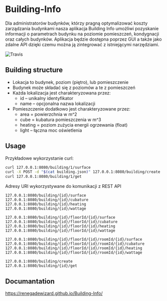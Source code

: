 # Building-Info
Dla administratorów budynków, którzy pragną optymalizować koszty zarządzania budynkami  nasza aplikacja Building Info umożliwi pozyskanie informacji o parametrach budynku na poziomie pomieszczeń, kondygnacji oraz całych budynków. Aplikacja będzie dostępna poprzez GUI a także jako zdalne API dzięki czemu można ją zintegrować z istniejącymi narzędziami. 

![Travis](https://travis-ci.org/RenegadeWizard/Building-Info.svg?branch=master)

## Building structure
* Lokacja to budynek, poziom (piętro), lub pomieszczenie
* Budynek może składać się z poziomów a te z pomieszczeń
* Każda lokalizacja jest charakteryzowana przez:
    * id – unikalny identyfikator
   * name – opcjonalna nazwa lokalizacji
* Pomieszczenie dodatkowo jest charakteryzowane przez:
   * area = powierzchnia w m^2
   * cube = kubatura pomieszczenia w m^3
   * heating = poziom zużycia energii ogrzewania (float)
   * light – łączna moc oświetlenia

## Usage

Przykładowe wykorzystanie curl:
```bash
curl 127.0.0.1:8080/building/1/surface
curl -X POST -d "$(cat building.json)" 127.0.0.1:8080/building/create
curl 127.0.0.1:8080/building/1/get
```

Adresy URI wykorzystywane do komunikacji z REST API
```$xslt
127.0.0.1:8080/building/{id}/surface
127.0.0.1:8080/building/{id}/cubature
127.0.0.1:8080/building/{id}/heating
127.0.0.1:8080/building/{id}/wattage

127.0.0.1:8080/building/{id}/floorId/{id}/surface
127.0.0.1:8080/building/{id}/floorId/{id}/cubature
127.0.0.1:8080/building/{id}/floorId/{id}/heating 
127.0.0.1:8080/building/{id}/floorId/{id}/wattage 

127.0.0.1:8080/building/{id}/floorId/{id}/roomId/{id}/surface
127.0.0.1:8080/building/{id}/floorId/{id}/roomId/{id}/cubature
127.0.0.1:8080/building/{id}/floorId/{id}/roomId/{id}/heating
127.0.0.1:8080/building/{id}/floorId/{id}/roomId/{id}/wattage

127.0.0.1:8080/building/create 
127.0.0.1:8080/building/{id}/get 
```

## Documantation
https://renegadewizard.github.io/Building-Info/